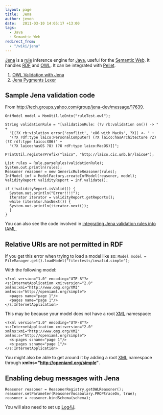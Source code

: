 ```yaml
---
layout: page
title:  Jena
author: jevon
date:   2011-03-10 14:05:17 +13:00
tags:
  - Java
  - Semantic Web
redirect_from:
  - "/wiki/jena"
---
```


[Jena](jena.md) is a [rule](rule.md) inference engine for [Java](java.md), useful for the [Semantic Web](semantic-web.md). It handles [RDF](rdf.md) and [OWL](owl.md). It can be integrated with [Pellet](pellet.md).

1. [OWL Validation with Jena](owl-validation-with-jena.md)
1. [Jena Pygments Lexer](jena-pygments-lexer.md)

## Sample Jena validation code
From http://tech.groups.yahoo.com/group/jena-dev/message/17639.

```
OntModel model = MomUtil.leOnto("ruleTest.owl");

String validationRule = "[validationRule: (?v rb:validation on()) -> " +
  "[(?X rb:violation error('conflict', 'x86 with MacOs', ?X)) <- " +
  "(?X rdf:type laico:PersonalComputer) (?X laico:hasArchitecture ?Z) (?Z rdf:type laico:X86)" +
  "(?X laico:hasOS ?O) (?O rdf:type laico:MacOS)]]";

PrintUtil.registerPrefix("laico", "http://laico.cic.unb.br/laico#");

List rules = Rule.parseRules(validationRule);
System.out.println(rules);
Reasoner reasoner = new GenericRuleReasoner(rules);
InfModel inf = ModelFactory.createInfModel(reasoner, model);
ValidityReport validityReport = inf.validate();

if (!validityReport.isValid()) {
  System.out.println("Error!!!!");
  Iterator iterator = validityReport.getReports();
  while (iterator.hasNext()) {
  System.out.println(iterator.next());
  }
}
```

You can also see the code involved in <a href="http://code.google.com/p/iaml/source/browse/branches/2009-08-owl/org.openiaml.model.owl/src/org/openiaml/model/owl/tests/TransformEcoreToOwl.java?spec=svn1046&r=1042#98">integrating Jena validation rules into IAML</a>.

## Relative URIs are not permitted in RDF
If you get this error when trying to load a model like so:
`Model model = FileManager.get().loadModel("file:tests/invalid.simple");`

With the following model:
```
<?xml version="1.0" encoding="UTF-8"?>
<s:InternetApplication xmi:version="2.0" xmlns:xmi="http://www.omg.org/XMI" xmlns:s="http://openiaml.org/simple">
  <pages name="page 1"/>
  <pages name="page 1"/>
</s:InternetApplication>
```

This may be because your model does not have a root [XML](xml.md) namespace:
```
<?xml version="1.0" encoding="UTF-8"?>
<s:InternetApplication xmi:version="2.0" xmlns:xmi="http://www.omg.org/XMI" xmlns:s="http://openiaml.org/simple">
  <s:pages s:name="page 1"/>
  <s:pages s:name="page 1"/>
</s:InternetApplication>
```

You might also be able to get around it by adding a root [XML](xml.md) namespace through **xmlns="http://openiaml.org/simple"**.

## Enabling debug messages with Jena
```
Reasoner reasoner = ReasonerRegistry.getOWLReasoner();
reasoner.setParameter(ReasonerVocabulary.PROPtraceOn, true);
reasoner = reasoner.bindSchema(schema);
```

You will also need to set up [Log4J](log4j.md).
